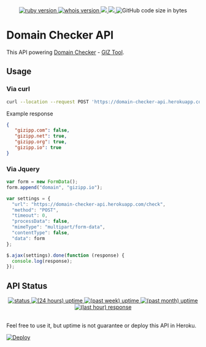 <center>
  <a href="https://www.ruby-lang.org/en/">
    <img src="https://img.shields.io/badge/Ruby-v2.6.5-green.svg" alt="ruby version">
  </a>
  <a href="https://github.com/weppos/whois">
    <img src="https://img.shields.io/badge/whois-v5.0.1-brightgreen.svg" alt="whois version">
  </a>
  <a href="https://codeclimate.com/github/gizipp/domain-checker-api/maintainability">
  <img src="https://api.codeclimate.com/v1/badges/ea5a802da76b903de2fd/maintainability" />
  </a>
  <a href="https://codeclimate.com/github/gizipp/domain-checker-api/test_coverage">
    <img src="https://api.codeclimate.com/v1/badges/ea5a802da76b903de2fd/test_coverage" />
  </a>
  <img src="https://img.shields.io/github/languages/code-size/gizipp/domain-checker-api" alt="GitHub code size in bytes">
</center>

# Domain Checker API

This API powering [Domain Checker](https://tools.gizipp.com/domain-checker) - [GIZ Tool](https://tools.gizipp.com).

## Usage

### Via curl

```bash
curl --location --request POST 'https://domain-checker-api.herokuapp.com/check' --form 'domain=gizipp.io'
 ```
Example response

 ```json
 {
    "gizipp.com": false,
    "gizipp.net": true,
    "gizipp.org": true,
    "gizipp.io": true
}
 ```

### Via Jquery

```javascript
var form = new FormData();
form.append("domain", "gizipp.io");

var settings = {
  "url": "https://domain-checker-api.herokuapp.com/check",
  "method": "POST",
  "timeout": 0,
  "processData": false,
  "mimeType": "multipart/form-data",
  "contentType": false,
  "data": form
};

$.ajax(settings).done(function (response) {
  console.log(response);
});
```

## API Status

<center>
  <a href="https://github.com/slim-template/html2slim">
    <img src="https://badgen.net/uptime-robot/status/m784727193-2e6ba9e689f7a6a11093a75c" alt="status">
  </a>
  <a href="https://github.com/slim-template/html2slim">
    <img src="https://badgen.net/uptime-robot/day/m784727193-2e6ba9e689f7a6a11093a75c" alt="(24 hours) uptime">
  </a>
  <a href="https://github.com/slim-template/html2slim">
    <img src="https://badgen.net/uptime-robot/week/m784727193-2e6ba9e689f7a6a11093a75c" alt="(past week) uptime">
  </a>
  <a href="https://github.com/slim-template/html2slim">
    <img src="https://badgen.net/uptime-robot/month/m784727193-2e6ba9e689f7a6a11093a75c" alt="(past month) uptime">
  </a>
  <a href="https://github.com/slim-template/html2slim">
    <img src="https://badgen.net/uptime-robot/response/m784727193-2e6ba9e689f7a6a11093a75c" alt="(last hour) response">
  </a>
</center>
</br>

Feel free to use it, but uptime is not guarantee or deploy this API in Heroku.

[![Deploy](https://www.herokucdn.com/deploy/button.svg)](https://heroku.com/deploy?template=https://github.com/gizipp/domain-checker-api)
